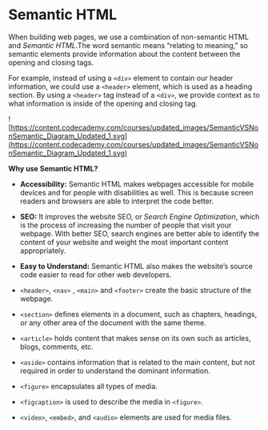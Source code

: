 # Semantic HTML

When building web pages, we use a combination of non-semantic HTML and *Semantic HTML*.The word semantic means “relating to meaning,” so semantic elements provide information about the content between the opening and closing tags. 

For example, instead of using a `<div>` element to contain our header information, we could use a `<header>` element, which is used as a heading section. By using a `<header>` tag instead of a `<div>`, we provide context as to what information is inside of the opening and closing tag.

![https://content.codecademy.com/courses/updated_images/SemanticVSNonSemantic_Diagram_Updated_1.svg](https://content.codecademy.com/courses/updated_images/SemanticVSNonSemantic_Diagram_Updated_1.svg)

**Why use Semantic HTML?**

- **Accessibility:** Semantic HTML makes webpages accessible for mobile devices and for
people with disabilities as well. This is because screen readers and
browsers are able to interpret the code better.
- **SEO:** It improves the website SEO, or *Search Engine Optimization*, which is the process of increasing the number of people that visit your webpage. With better SEO, search engines are better able to identify
the content of your website and weight the most important content
appropriately.
- **Easy to Understand:** Semantic HTML also makes the website’s source code easier to read for other web developers.

- `<header>`, `<nav>` , `<main>` and `<footer>` create the basic structure of the webpage.
- `<section>` defines elements in a document, such as chapters, headings, or any other area of the document with the same theme.
- `<article>` holds content that makes sense on its own such as articles, blogs, comments, etc.
- `<aside>` contains information that is related to the main content, but not required in order to understand the dominant information.
- `<figure>` encapsulates all types of media.
- `<figcaption>` is used to describe the media in `<figure>`.
- `<video>`, `<embed>`, and `<audio>` elements are used for media files.